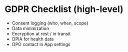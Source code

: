 # GDPR Checklist (high-level)
- Consent logging (who, when, scope)
- Data minimization
- Encryption at rest / in transit
- DPIA for health data
- DPO contact in App settings
